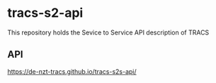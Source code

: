 # tracs-s2-api
This repository holds the Sevice to Service API description of TRACS

## API
https://de-nzt-tracs.github.io/tracs-s2s-api/ 
